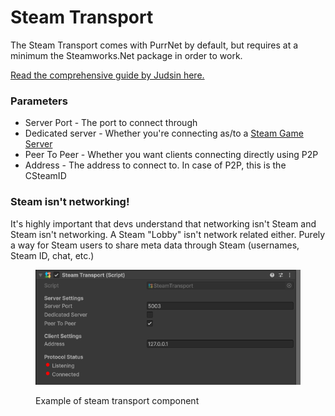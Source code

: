 # Steam Transport

The Steam Transport comes with PurrNet by default, but requires at a minimum the Steamworks.Net package in order to work.

[Read the comprehensive guide by Judsin here.](../../guides/steam-setup/connect-with-steam.md)

### Parameters

* Server Port - The port to connect through
* Dedicated server - Whether you're connecting as/to a [Steam Game Server](https://partner.steamgames.com/doc/features/multiplayer/game_servers)
* Peer To Peer - Whether you want clients connecting directly using P2P
* Address - The address to connect to. In case of P2P, this is the CSteamID

### Steam isn't networking!

It's highly important that devs understand that networking isn't Steam and Steam isn't networking. A Steam "Lobby" isn't network related either. Purely a way for Steam users to share meta data through Steam (usernames, Steam ID, chat, etc.)

<figure><img src="../../.gitbook/assets/SteamTransportExample.png" alt=""><figcaption><p>Example of steam transport component</p></figcaption></figure>
